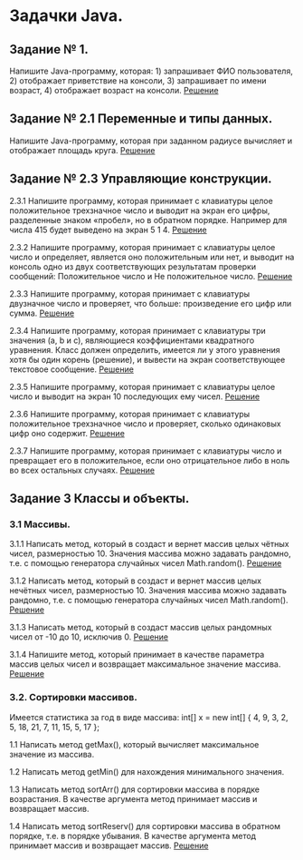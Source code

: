 # Задачки Java.

## Задание № 1. 

Напишите Java-программу, которая: 1) запрашивает ФИО пользователя, 2) отображает приветствие на консоли, 3) запрашивает по имени возраст, 4) отображает возраст на консоли. [Решение](https://github.com/SpartakSR/Task-Java/blob/main/1.java)

## Задание № 2.1 Переменные и типы данных.

Напишите Java-программу, которая при заданном радиусе вычисляет и отображает площадь круга. [Решение](https://github.com/SpartakSR/Task-Java/blob/main/2.1.java)

## Задание № 2.3 Управляющие конструкции.

2.3.1 Напишите программу, которая принимает с клавиатуры целое положительное трехзначное число и выводит на экран его цифры, разделенные знаком «пробел», но в обратном порядке. Например для числа 415 будет выведено на экран 5 1 4. [Решение](https://github.com/SpartakSR/Task-Java/blob/main/2.3.1.java)

2.3.2 Напишите программу, которая принимает с клавиатуры целое число и определяет, является оно положительным или нет, и выводит на консоль одно из двух соответствующих результатам проверки сообщений: Положительное число и Не положительное число. [Решение](https://github.com/SpartakSR/Task-Java/blob/main/2.3.2.java)

2.3.3 Напишите программу, которая принимает с клавиатуры двузначное число и проверяет, что больше: произведение его цифр или сумма. [Решение](https://github.com/SpartakSR/Tasks-Java/tree/main)

2.3.4 Напишите программу, которая принимает с клавиатуры три значения (а, b и с), являющиеся коэффициентами квадратного уравнения. Класс должен определить, имеется ли у этого уравнения хотя бы один корень (решение), и вывести на экран соответствующее текстовое сообщение. [Решение](https://github.com/SpartakSR/Tasks-Java/blob/main/2.3.4.java)

2.3.5 Напишите программу, которая принимает с клавиатуры целое число и выводит на экран 10 последующих ему чисел. [Решение](https://github.com/SpartakSR/Tasks-Java/blob/main/2.3.5.java)

2.3.6 Напишите программу, которая принимает с клавиатуры положительное трехзначное число и проверяет, сколько одинаковых цифр оно содержит. [Решение](https://github.com/SpartakSR/Tasks-Java/blob/main/2.3.9.java)

2.3.7 Напишите программу, которая принимает с клавиатуры число и превращает его в положительное, если оно отрицательное либо в ноль во всех остальных случаях. [Решение](https://github.com/SpartakSR/Tasks-Java/blob/main/2.3.10.java)

## Задание 3 Классы и объекты.
### 3.1 Массивы.
3.1.1    Написать метод, который в создаст и вернет  массив целых чётных чисел, размерностью 10. Значения массива можно задавать рандомно, т.е. с помощью генератора случайных чисел Math.random(). [Решение](https://github.com/SpartakSR/The-basics-of-Java/blob/main/3.1.1.java)

3.1.2    Написать метод, который в создаст и вернет массив целых нечётных чисел, размерностью 10. Значения массива можно задавать рандомно, т.е. с помощью генератора случайных чисел Math.random(). [Решение](https://github.com/SpartakSR/The-basics-of-Java/blob/main/3.1.2.java)

3.1.3    Написать метод, который в создаст массив целых рандомных чисел от -10 до 10, исключив 0. [Решение](https://github.com/SpartakSR/The-basics-of-Java/blob/main/3.1.3.java)

3.1.4    Напишите метод, который принимает в качестве параметра массив целых чисел и возвращает максимальное значение массива. [Решение](https://github.com/SpartakSR/The-basics-of-Java/blob/main/3.1.4.java)

### 3.2. Сортировки массивов.
Имеется статистика за год в виде массива: int[] x = new int[] { 4, 9, 3, 2, 5, 18, 21, 7, 11, 15, 5, 17 };

1.1 Написать метод getMax(), который вычисляет максимальное значение из массива.

1.2 Написать метод getMin() для нахождения минимального значения.

1.3 Написать метод sortArr() для сортировки массива в порядке возрастания. В качестве аргумента метод принимает массив и возвращает массив.

1.4 Написать метод sortReserv() для сортировки массива в обратном порядке, т.е. в порядке убывания. В качестве аргумента метод принимает массив и возвращает массив.
[Решение](https://github.com/SpartakSR/The-basics-of-Java/blob/main/3.2.java)

